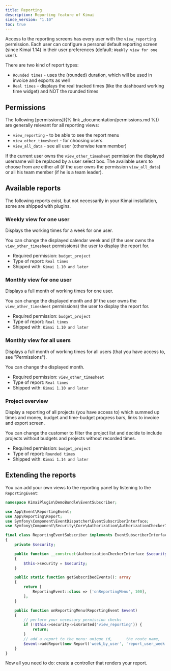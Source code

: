 ```yaml
---
title: Reporting
description: Reporting feature of Kimai
since_version: "1.10"
toc: true
---
```


Access to the reporting screens has every user with the `view_reporting` permission.
Each user can configure a personal default reporting screen (since Kimai 1.14) in their user preferences (default: `Weekly view for one user`).

There are two kind of report types:
- `Rounded times` - uses the (rounded) duration, which will be used in invoice and exports as well
- `Real times` - displays the real tracked times (like the dashboard working time widget) and NOT the rounded times

## Permissions 

The following [permissions]({% link _documentation/permissions.md %}) are generally relevant for all reporting views:
 
- `view_reporting` - to be able to see the report menu
- `view_other_timesheet` - for choosing users
- `view_all_data` - see all user (otherwise team member)

If the current user owns the `view_other_timesheet` permission the displayed username will be replaced by a user select box.
The available users to choose from are either all (if the user owns the permission `view_all_data`) or all his team member (if he is a team leader).

## Available reports

The following reports exist, but not necessarily in your Kimai installation, some are shipped with plugins. 

### Weekly view for one user

Displays the working times for a week for one user. 

You can change the displayed calendar week and (if the user owns the `view_other_timesheet` permissions) the user to display the report for.

- Required permission: `budget_project`
- Type of report: `Real times`  
- Shipped with: `Kimai 1.10 and later`

### Monthly view for one user

Displays a full month of working times for one user. 

You can change the displayed month and (if the user owns the `view_other_timesheet` permissions) the user to display the report for.

- Required permission: `budget_project`
- Type of report: `Real times`  
- Shipped with: `Kimai 1.10 and later`

### Monthly view for all users

Displays a full month of working times for all users (that you have access to, see "Permissions").

You can change the displayed month.

- Required permission: `view_other_timesheet`
- Type of report: `Real times`  
- Shipped with: `Kimai 1.10 and later`

### Project overview

Display a reporting of all projects (you have access to) which summed up times and money, budget and time-budget progress bars, 
links to invoice and export screen.

You can change the customer to filter the project list and decide to include projects without budgets and projects without recorded times.

- Required permission: `budget_project`
- Type of report: `Rounded times`  
- Shipped with: `Kimai 1.14 and later`

## Extending the reports

You can add your own views to the reporting panel by listening to the `ReportingEvent`:

```php
namespace KimaiPlugin\DemoBundle\EventSubscriber;

use App\Event\ReportingEvent;
use App\Reporting\Report;
use Symfony\Component\EventDispatcher\EventSubscriberInterface;
use Symfony\Component\Security\Core\Authorization\AuthorizationCheckerInterface;

final class ReportingEventSubscriber implements EventSubscriberInterface
{
    private $security;

    public function __construct(AuthorizationCheckerInterface $security)
    {
        $this->security = $security;
    }

    public static function getSubscribedEvents(): array
    {
        return [
            ReportingEvent::class => ['onReportingMenu', 100],
        ];
    }

    public function onReportingMenu(ReportingEvent $event)
    {
        // perform your necessary permission checks
        if (!$this->security->isGranted('view_reporting')) {
            return;
        }
        // add a report to the menu: unique id,      the route name,     the label to be translated
        $event->addReport(new Report('week_by_user', 'report_user_week', 'report_user_week'));
    }
}
```
Now all you need to do: create a controller that renders your report.
